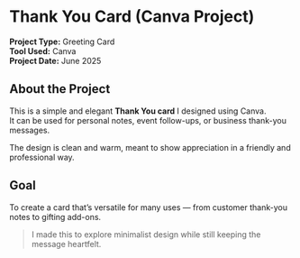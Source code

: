 # Thank You Card (Canva Project)

**Project Type:** Greeting Card  
**Tool Used:** Canva  
**Project Date:** June 2025

## About the Project
This is a simple and elegant **Thank You card** I designed using Canva.  
It can be used for personal notes, event follow-ups, or business thank-you messages.

The design is clean and warm, meant to show appreciation in a friendly and professional way.

## Goal
To create a card that’s versatile for many uses — from customer thank-you notes to gifting add-ons.


> I made this to explore minimalist design while still keeping the message heartfelt.

